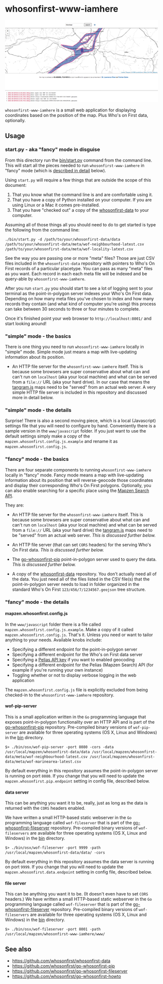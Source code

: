 # whosonfirst-www-iamhere

![](images/whosonfirst-www-iamhere.png)

`whosonfirst-www-iamhere` is a small web application for displaying coordinates based on the position of the map. Plus Who's on First data, optionally.

## Usage

### start.py - aka "fancy" mode in disguise

From this directory run the [bin/start.py](bin/start.py) command from the command line. This will start all the pieces needed to run `whosonfirst-www-iamhere` in "fancy" mode (which is [described in detail](https://github.com/whosonfirst/whosonfirst-www-iamhere/tree/master#fancy-mode) below).

Using `start.py` will require a few things that are outside the scope of this document:

1. That you know what the command line is and are comfortable using it.
2. That you have a copy of Python installed on your computer. If you are using Linux or a Mac it comes pre-installed.
3. That you have "checked out" a copy of the [whosonfirst-data](git@github.com:whosonfirst/whosonfirst-data.git) to your computer.

Assuming all of those things all you should need to do to get started is type the following from the command line:

```
./bin/start.py -d /path/to/your/whosonfirst-data/data /path/to/your/whosonfirst-data/meta/wof-neighbourhood-latest.csv /path/to/your/whosonfirst-data/meta/wof-locality-latest.csv
```

See the way you are passing one or more "meta" files? Those are just CSV files included in the `whosonfirst-data` repository with pointers to Who's On First records of a particular placetype. You can pass as many "meta" files as you want. Each record in each each meta file will be indexed and be query-able by `whosonfirst-www-iamhere`.

After you run `start.py` you should start to see a lot of logging sent to your terminal as the point-in-polygon server indexes your Who's On First data. Depending on how many meta files you've chosen to index and how many records they contain (and what kind of computer you're using) this process can take between 30 seconds to three or four minutes to complete.

Once it's finished point your web browser to `http://localhost:8001/` and start looking around!

### "simple" mode - the basics

There is one thing you need to run `whosonfirst-www-iamhere` locally in "simple" mode. Simple mode just means a map with live-updating information about its position.

* An HTTP file server for the `whosonfirst-www-iamhere` itself. This is because some browsers are super conservative about what can and can't run on `localhost` (aka your local machine) and what can be served from a `file://` URL (aka your hard drive). In our case that means the [tangram.js](https://github.com/tangrams/tangram) maps need to be "served" from an actual web server. A very simple HTTP file server is included in this repository and discussed more in detail below.

### "simple" mode - the details

Surprise! There is also a second moving piece, which is a local (Javascript) settings file that you will need to configure by hand. Conveniently there is a sample version in the `www/javascript` folder. If you just want to use the default settings simply make a copy of the `mapzen.whosonfirst.config.js.example` and rename it as `mapzen.whosonfirst.config.js`.

### "fancy" mode - the basics

There are four separate components to running `whosonfirst-www-iamhere` locally in "fancy" mode. Fancy mode means a map with live-updating information about its position that will reverse-geocode those coordinates and display their corresponding Who's On First polygons. Optionally, you can also enable searching for a specific place using the [Mapzen Search API](https://mapzen.com/projects/search).

They are:

* An HTTP file server for the `whosonfirst-www-iamhere` itself. This is because some browsers are super conservative about what can and can't run on `localhost` (aka your local machine) and what can be served from a `file://` URL (aka your hard drive) the [tangram.js](https://github.com/tangrams/tangram) maps need to be "served" from an actual web server.  _This is discussed further below._

* An HTTP file server (that can set `CORS` headers) for the serving Who's On First data. _This is discussed further below._

* The [go-whosonfirst-pip](https://github.com/whosonfirst/go-whosonfirst-pip) point-in-polygon server used to query the data.  _This is discussed further below._

* A copy of the [whosonfirst-data](https://github.com/whosonfirst/whosonfirst-data) repository. You don't actually need all of the data. You just need all of the files listed in the CSV file(s) that the point-in-polygon server needs to load in folder organized in the standard Who's On First `123/456/7/1234567.geojson` tree structure.

### "fancy" mode - the details

#### mapzen.whosonfirst.config.js

In the `www/javascript` folder there is a file called `mapzen.whosonfirst.config.js.example`. Make a copy of it called `mapzen.whosonfirst.config.js`. That's it. Unless you need or want to tailor anything to your needs. Available knobs include:

* Specifying a different endpoint for the point-in-polygon server
* Specifying a different endpoint for the Who's on First data server
* Specifying a [Pelias API key](https://mapzen.com/projects/search) if you want to enabled geocoding
* Specifying a different endpoint for the Pelias (Mapzen Search) API (for example if you're running your own instance)
* Toggling whether or not to display verbose logging in the web application

The `mapzen.whosonfirst.config.js` file is explicitly excluded from being checked-in to the `whosonfirst-www-iamhere` repository.

#### wof-pip-server

This is a small application written in the `Go` programming language that exposes point-in-polygon functionality over an HTTP API and is part of the [go-whosonfirst-pip](https://github.com/whosonfirst/go-whosonfirst-pip/) repository. Pre-compiled binary versions of `wof-pip-server` are available for three operating systems (OS X, Linux and Windows) in the [bin](bin) directory.

```
$> ./bin/osx/wof-pip-server -port 8080 -cors -data /usr/local/mapzen/whosonfirst-data/data /usr/local/mapzen/whosonfirst-data/meta/wof-neighbourhood-latest.csv /usr/local/mapzen/whosonfirst-data/meta/wof-marinearea-latest.csv 
```

By default everything in this repository assumes the point-in-polygon server is running on port `8080`. If you change that you will need to update the `mapzen.whosonfirst.pip.endpoint` setting in config file, described below.

#### data server

This can be anything you want it to be, really, just as long as the data is returned with the `CORS` headers enabled.

We have written a small HTTP-based static webserver in the `Go` programming language called `wof-fileserver` that is part of the [go-whosonfirst-fileserver](https://github.com/whosonfirst/go-whosonfirst-fileserver) repository. Pre-compiled binary versions of `wof-fileservers` are available for three operating systems (OS X, Linux and Windows) in the [bin](bin) directory.

```
$> ./bin/osx/wof-fileserver -port 9999 -path /usr/local/mapzen/whosonfirst-data/data/ -cors
```

By default everything in this repository assumes the data server is running on port `9999`. If you change that you will need to update the `mapzen.whosonfirst.data.endpoint` setting in config file, described below.

#### file server

This can be anything you want it to be. (It doesn't even have to set `CORS` headers.) We have written a small HTTP-based static webserver in the `Go` programming language called `wof-fileserver` that is part of the [go-whosonfirst-fileserver](https://github.com/whosonfirst/go-whosonfirst-fileserver) repository.  Pre-compiled binary versions of `wof-fileservers` are available for three operating systems (OS X, Linux and Windows) in the [bin](bin) directory.

```
$> ./bin/osx/wof-fileserver -port 8001 -path /usr/local/mapzen/whosonfirst-www-iamhere/www/
```

## See also

* https://github.com/whosonfirst/whosonfirst-data
* https://github.com/whosonfirst/go-whosonfirst-pip
* https://github.com/whosonfirst/go-whosonfirst-fileserver
* https://github.com/whosonfirst/go-whosonfirst-howto
